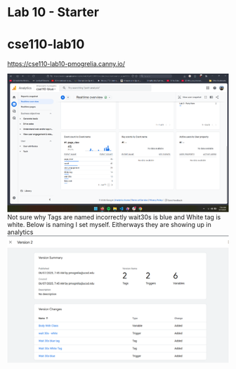 # Lab 10 - Starter
# cse110-lab10
https://cse110-lab10-pmogrelia.canny.io/

![Google Analytics Screenshot](screenshots/google-analytics.png.png)
Not sure why Tags are named incorrectly wait30s is blue and White tag is white. Below is naming I set myself. Eitherways they are showing up in analytics
![Tag Naming Screenshot](screenshots/tagnaming.png)